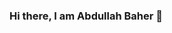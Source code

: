 ### Hi there, I am Abdullah Baher 👋

<!--
**Abdullah-Baher/Abdullah-Baher** is a ✨ _special_ ✨ repository because its `README.md` (this file) appears on your GitHub profile.

Here are some ideas to get you started:
- 🎓 I’m currently a fresh graduate,I Graduated from Computer Science Ain Shams university
- 💼 I’m currently seeking a junior backend developer using NodeJS
- 🔭 I’m currently learning web development using mern stack
- 🌱  Enthusiast in Web development and Problem Solving.
- 📫 How to reach me: ...
     Abdullah.Mohamed.Baher@gmail.com
-->
